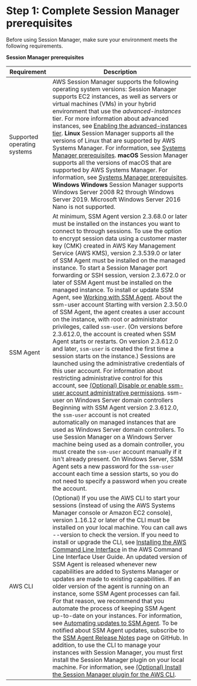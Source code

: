 # Step 1: Complete Session Manager prerequisites<a name="session-manager-prerequisites"></a>

Before using Session Manager, make sure your environment meets the following requirements\.


**Session Manager prerequisites**  

| Requirement | Description | 
| --- | --- | 
|  Supported operating systems  |  AWS Session Manager supports the following operating system versions:  Session Manager supports EC2 instances, as well as servers or virtual machines \(VMs\) in your hybrid environment that use the *advanced\-instances* tier\. For more information about advanced instances, see [Enabling the advanced\-instances tier](systems-manager-managedinstances-advanced.md)\.   **Linux**  Session Manager supports all the versions of Linux that are supported by AWS Systems Manager\. For information, see [Systems Manager prerequisites](systems-manager-prereqs.md)\. **macOS** Session Manager supports all the versions of macOS that are supported by AWS Systems Manager\. For information, see [Systems Manager prerequisites](systems-manager-prereqs.md)\. **Windows**  **Windows**  Session Manager supports Windows Server 2008 R2 through Windows Server 2019\.  Microsoft Windows Server 2016 Nano is not supported\.   | 
|  SSM Agent  |  At minimum, SSM Agent version 2\.3\.68\.0 or later must be installed on the instances you want to connect to through sessions\.  To use the option to encrypt session data using a customer master key \(CMK\) created in AWS Key Management Service \(AWS KMS\), version 2\.3\.539\.0 or later of SSM Agent must be installed on the managed instance\.  To start a Session Manager port forwarding or SSH session, version 2\.3\.672\.0 or later of SSM Agent must be installed on the managed instance\. To install or update SSM Agent, see [Working with SSM Agent](ssm-agent.md)\.  About the ssm\-user account Starting with version 2\.3\.50\.0 of SSM Agent, the agent creates a user account on the instance, with root or administrator privileges, called `ssm-user`\. \(On versions before 2\.3\.612\.0, the account is created when SSM Agent starts or restarts\. On version 2\.3\.612\.0 and later, `ssm-user` is created the first time a session starts on the instance\.\) Sessions are launched using the administrative credentials of this user account\. For information about restricting administrative control for this account, see [\(Optional\) Disable or enable ssm\-user account administrative permissions](session-manager-getting-started-ssm-user-permissions.md)\.   ssm\-user on Windows Server domain controllers Beginning with SSM Agent version 2\.3\.612\.0, the `ssm-user` account is not created automatically on managed instances that are used as Windows Server domain controllers\. To use Session Manager on a Windows Server machine being used as a domain controller, you must create the `ssm-user` account manually if it isn't already present\. On Windows Server, SSM Agent sets a new password for the `ssm-user` account each time a session starts, so you do not need to specify a password when you create the account\.   | 
|  AWS CLI  |  \(Optional\) If you use the AWS CLI to start your sessions \(instead of using the AWS Systems Manager console or Amazon EC2 console\), version 1\.16\.12 or later of the CLI must be installed on your local machine\. You can call aws \-\-version to check the version\. If you need to install or upgrade the CLI, see [Installing the AWS Command Line Interface](https://docs.aws.amazon.com/cli/latest/userguide/installing.html) in the AWS Command Line Interface User Guide\. An updated version of SSM Agent is released whenever new capabilities are added to Systems Manager or updates are made to existing capabilities\. If an older version of the agent is running on an instance, some SSM Agent processes can fail\. For that reason, we recommend that you automate the process of keeping SSM Agent up\-to\-date on your instances\. For information, see [Automating updates to SSM Agent](ssm-agent-automatic-updates.md)\. To be notified about SSM Agent updates, subscribe to the [SSM Agent Release Notes](https://github.com/aws/amazon-ssm-agent/blob/master/RELEASENOTES.md) page on GitHub\. In addition, to use the CLI to manage your instances with Session Manager, you must first install the Session Manager plugin on your local machine\. For information, see [\(Optional\) Install the Session Manager plugin for the AWS CLI](session-manager-working-with-install-plugin.md)\.  | 